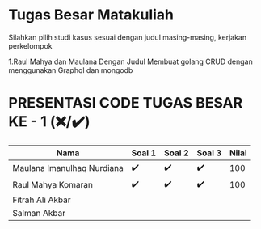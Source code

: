 # Tugas Besar Matakuliah

Silahkan pilih studi kasus sesuai dengan judul masing-masing,
kerjakan perkelompok


1.Raul Mahya dan Maulana Dengan Judul Membuat golang CRUD dengan menggunakan Graphql dan mongodb


# PRESENTASI CODE TUGAS BESAR KE - 1 (❌/✔️)

| Nama   | Soal 1  | Soal 2 | Soal 3 | Nilai |
| ----------- | ----------- | ----------- | ----------- | ----------- |
| Maulana Imanulhaq Nurdiana  | ✔️ | ✔️ | ✔️ | 100 |
| Raul Mahya Komaran  | ✔️ | ✔️ | ✔️ | 100 |
| Fitrah Ali Akbar  |  |  |  |  |
| Salman Akbar  |  |  |  |  |
